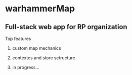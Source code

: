 # warhammerMap
## Full-stack web app for RP organization 
Top features
1. custom map mechanics

2. contextes and store sctructure

3. in progress...



